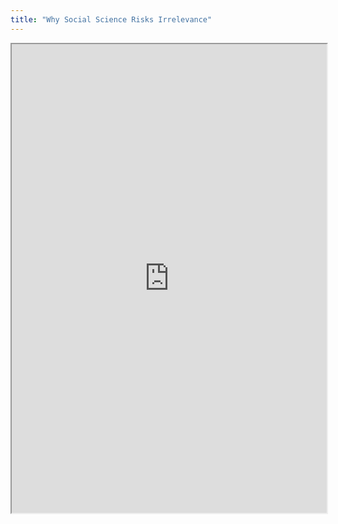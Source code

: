 ```yaml
---
title: "Why Social Science Risks Irrelevance"
---
```




<iframe height="750" width="100%" src="https://ewelton.github.io/ktest/wiki.html#Why%20Social%20Science%20Risks%20Irrelevance"></iframe>
